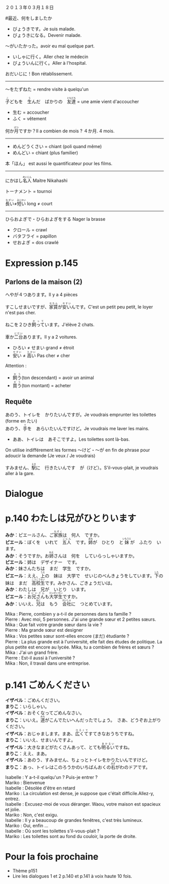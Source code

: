 ２０１３年０３月１８日

#最近、何をしましたか

- びょうきです。Je suis malade.
- びょうきになる。Devenir malade.

～がいたかった。avoir eu mal quelque part.

- いしゃに行く。Aller chez le médecin
- びょういんに行く。Aller à l'hospital.

おだいじに！Bon rétablissement.

-------
～をたずねた = rendre visite à quelqu'un

<ruby><rb>子</rb><rp>【</rp><rt>こ</rt><rp>】</rp></ruby>どもを　<ruby><rb>生</rb><rp>【</rp><rt>う</rt><rp>】</rp></ruby>んだ　ばかりの　<ruby><rb>友達</rb><rp>【</rp><rt>ともだち</rt><rp>】</rp></ruby> = une amie vient d'accoucher

* 生む = accoucher
* ふく = vêtement

何か<ruby><rb>月</rb><rp>【</rp><rt>げつ</rt><rp>】</rp></ruby>ですか？Il a combien de mois ? ４か月. 4 mois.

-------
* めんどうくさい = chiant (poli quand même)
* めんどい = chiant (plus familier)

本「ほん」 est aussi le quantificateur pour les films.

--------
にかはし<ruby><rb>名人</rb><rp>【</rp><rt>めいじん</rt><rp>】</rp></ruby> Maitre Nikahashi

トーナメント = tournoi

<ruby><rb>長い</rb><rp>【</rp><rt>ながい</rt><rp>】</rp></ruby>≠<ruby><rb>短い</rb><rp>【</rp><rt>みじかい</rt><rp>】</rp></ruby> long ≠ court

---------
ひらおよぎで・ひらおよぎをする Nager la brasse

- クロール = crawl
- バタフライ = papillon
- せおよぎ = dos crawlé

# Expression p.145
## Parlons de la maison (2)
へやが４つあります。Il y a 4 pièces

すこしせまいですが、<ruby><rb>家賃</rb><rp>【</rp><rt>やちん</rt><rp>】</rp></ruby>が<ruby><rb>安い</rb><rp>【</rp><rt>やすい</rt><rp>】</rp></ruby>んです。C'est un petit peu petit, le loyer n'est pas cher.

ねこを２ひき<ruby><rb>飼って</rb><rp>【</rp><rt>かって</rt><rp>】</rp></ruby>います。J'élève 2 chats.

車か<ruby><rb>二台</rb><rp>【</rp><rt>にだい</rt><rp>】</rp></ruby>あります。Il y a 2 voitures.

* ひろい ≠ せまい grand ≠ étroit
* <ruby><rb>安い</rb><rp>【</rp><rt>やすい</rt><rp>】</rp></ruby> ≠ <ruby><rb>高い</rb><rp>【</rp><rt>たかい</rt><rp>】</rp></ruby> Pas cher ≠ cher

Attention : 

* <ruby><rb>飼う</rb><rp>【</rp><rt>かう</rt><rp>】</rp></ruby>(ton descendant) = avoir un animal
* <ruby><rb>買う</rb><rp>【</rp><rt>かう</rt><rp>】</rp></ruby>(ton montant) = acheter

## Requête

あのう、トイレを　かりたいんですが。Je voudrais emprunter les toilettes (forme en たい)<br/>
あのう、<ruby><rb>手</rb><rp>【</rp><rt>て</rt><rp>】</rp></ruby>を　あらいたいんですけど。Je voudrais me laver les mains.<br/>
- ああ、トイレは　あそこですよ。Les toilettes sont là-bas.

On utilise indifférement les formes ～けど・～が en fin de phrase pour adoucir la demande (Je veux / Je voudrais)


すみません、<ruby><rb>駅</rb><rp>【</rp><rt>えき</rt><rp>】</rp></ruby>に　行きたいんです　が（けど）。S'il-vous-plait, je voudrais aller à la gare.

# Dialogue

# p.140 わたしは兄がひとりいます

**みか**：ピエールさん、ご<ruby><rb>家族</rb><rp>【</rp><rt>かぞく</rt><rp>】</rp></ruby>は　何人　ですか。<br/>
**ピエール**：ぼくを　いれて　<ruby><rb>五人</rb><rp>【</rp><rt>ごにん</rt><rp>】</rp></ruby>　です。<ruby><rb>姉</rb><rp>【</rp><rt>あね</rt><rp>】</rp></ruby>が　ひとり　と<ruby><rb>妹</rb><rp>【</rp><rt>いもうと</rt><rp>】</rp></ruby>が　ふたり　います。<br/>
**みか**：そうですか。お<ruby><rb>姉</rb><rp>【</rp><rt>ねえ</rt><rp>】</rp></ruby>さんは　何を　していらっしゃいますか。<br/>
**ピエール**：姉は　デザイナー　です。<br/>
**みか**：妹さんたちは　まだ　学生　ですか。<br/>
**ピエール**：ええ、<ruby><rb>上</rb><rp>【</rp><rt>うえ</rt><rp>】</rp></ruby>の　妹は　大学で　せいじのべんきょうをしています。<ruby><rb>下</rb><rp>【</rp><rt>した</rt><rp>】</rp></ruby>の妹は　まだ　<ruby><rb>高校生</rb><rp>【</rp><rt>こうこうせい</rt><rp>】</rp></ruby>です。みかさん、ごきょうだいは。<br/>
**みか**：わたしは　兄が　いとり　います。<br/>
**ピエール**：<ruby><rb>お兄さん</rb><rp>【</rp><rt>おにいさん</rt><rp>】</rp></ruby>も<ruby><rb>大学生</rb><rp>【</rp><rt>だいがくせい</rt><rp>】</rp></ruby>ですか。<br/>
**みか**：いいえ、<ruby><rb>兄</rb><rp>【</rp><rt>あに</rt><rp>】</rp></ruby>は　もう　<ruby><rb>会社</rb><rp>【</rp><rt>かいしゃ</rt><rp>】</rp></ruby>に　つとめています。

Mika : Pierre, combien y a-t-il de personnes dans ta famille ?<br/>
Pierre : Avec moi, 5 personnes. J'ai une grande sœur et 2 petites sœurs.<br/>
Mika : Que fait votre grande sœur dans la vie ?<br/>
Pierre : Ma grande sœur est designer<br/>
Mika : Vos petites sœur sont-elles encore (まだ) étudiante ?<br/>
Pierre : La plus grande est à l'université, elle fait des études de politique. La plus petite est encore au lycée. Mika, tu a combien de frères et sœurs ?<br/>
Mika : J'ai un grand frère.<br/>
Pierre : Est-il aussi à l'université ?<br/>
Mika : Non, il travail dans une entreprise.

# p.141 ごめんください

**イザベル**：ごめんください。<br/>
**まりこ**：いらしゃい。<br/>
**イザベル**：おそくなってごめんなさい。<br/>
**まりこ**：いいえ。<ruby><rb>道</rb><rp>【</rp><rt>みち</rt><rp>】</rp></ruby>がこんでたいへんだったでしょう。　さあ、どうぞお上がりください。<br/>
**イザベル**：おじゃまします。まあ、<ruby><rb>広くて</rb><rp>【</rp><rt>ひろくて</rt><rp>】</rp></ruby>すてきなおうちですね。<br/>
**まりこ**：いいえ、せまいんですよ。<br/>
**イザベル**：大きなまどがたくさんあって、とても<ruby><rb>明るい</rb><rp>【</rp><rt>あかるい</rt><rp>】</rp></ruby>ですね。<br/>
**まりこ**：ええ、まあ。<br/>
**イザベル**：あのう、すみません、ちょっとトイレをかりたいんですけど。<br/>
**まりこ**：あっ、トイレはこのろうかのいちばんおくの<ruby><rb>右</rb><rp>【</rp><rt>みぎ</rt><rp>】</rp></ruby>がわのドアです。

Isabelle : Y a-t-il quelqu'un ? Puis-je entrer ?<br/>
Mariko : Bienvenue<br/>
Isabelle : Désolée d'être en retard<br/>
Mariko : La circulation est dense, je suppose que c'était difficile.Allez-y, entrez.<br/>
Isabelle : Excusez-moi de vous déranger. Waou, votre maison est spacieux et jolie.<br/>
Mariko : Non, c'est exigu.<br/>
Isabelle : Il y a beaucoup de grandes fenêtres, c'est très lumineux.<br/>
Mariko : Oui, enfin …<br/>
Isabelle : Où sont les toilettes s'il-vous-plait ?<br/>
Mariko : Les toilettes sont au fond du couloir, la porte de droite.<br/>

# Pour la fois prochaine

* Thème p151
* Lire les dialogues 1 et 2 p.140 et p.141 à voix haute 10 fois.